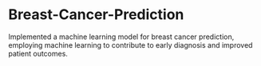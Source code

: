 # Breast-Cancer-Prediction
Implemented a machine learning model for breast cancer prediction, employing  machine learning to contribute to early diagnosis and improved patient outcomes.






